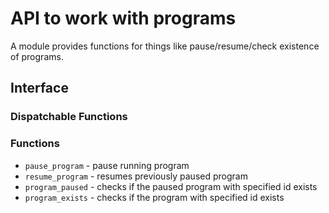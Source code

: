 # API to work with programs

A module provides functions for things like pause/resume/check existence of programs.

## Interface

### Dispatchable Functions

### Functions

* `pause_program` - pause running program
* `resume_program` - resumes previously paused program
* `program_paused` - checks if the paused program with specified id exists
* `program_exists` - checks if the program with specified id exists
